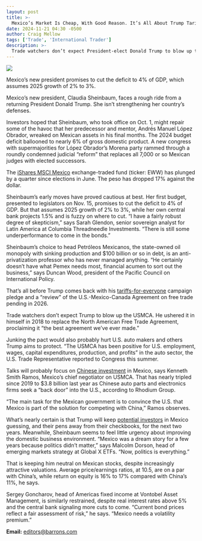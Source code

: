 ```yaml
---
layout: post
title: >-
  Mexico’s Market Is Cheap, With Good Reason. It’s All About Trump Tariffs.
date: 2024-11-21 04:30 -0500
author: Craig Mellow
tags: ['Trade', 'International Trader']
description: >-
  Trade watchers don’t expect President-elect Donald Trump to blow up the U.S.-Mexico-Agreement on free trade. He ushered it in himself in 2018, and junking the pact would probably hurt U.S. auto makers and others Trump aims to protect.
---
```





 


 





![](https://images.barrons.com/im-50605797?width=548&height=365)


Mexico’s new president promises to cut the deficit to 4% of GDP, which assumes 2025 growth of 2% to 3%.











Mexico’s new president, Claudia Sheinbaum, faces a rough ride from a returning President Donald Trump. She isn’t strengthening her country’s defenses. 


Investors hoped that Sheinbaum, who took office on Oct. 1, might repair some of the havoc that her predecessor and mentor, Andrés Manuel López Obrador, wreaked on Mexican assets in his final months. The 2024 budget deficit ballooned to nearly 6% of gross domestic product. A new congress with supermajorities for López Obrador’s Morena party rammed through a roundly condemned judicial “reform” that replaces all 7,000 or so Mexican judges with elected successors. 


 The 
[iShares MSCI Mexico](https://www.barrons.com/market-data/funds/eww?mod=article_chiclet) exchange-traded fund (ticker: EWW) has plunged by a quarter since elections in June. The peso has dropped 17% against the dollar.


Sheinbaum’s early moves have proved cautious at best. Her first budget, presented to legislators on Nov. 15, promises to cut the deficit to 4% of GDP. But that assumes 2025 growth of 2% to 3%, while her own central bank projects 1.5% and is fuzzy on where to cut. “I have a fairly robust degree of skepticism,” says Sarah Glendon, senior sovereign analyst for Latin America at Columbia Threadneedle Investments. “There is still some underperformance to come in the bonds.”


Sheinbaum’s choice to head Petróleos Mexicanos, the state-owned oil monopoly with sinking production and \$100 billion or so in debt, is an anti-privatization professor who has never managed anything. “He certainly doesn’t have what Pemex needs most, financial acumen to sort out the business,” says Duncan Wood, president of the Pacific Council on International Policy. 


That’s all before Trump comes back with his [tariffs-for-everyone](https://www.barrons.com/articles/us-election-president-trump-harris-trade-wars-662af597?mod=Searchresults&mod=article_inline) campaign pledge and a “review” of the U.S.-Mexico-Canada Agreement on free trade pending in 2026.


Trade watchers don’t expect Trump to blow up the USMCA. He ushered it in himself in 2018 to replace the North American Free Trade Agreement, proclaiming it “the best agreement we’ve ever made.”


Junking the pact would also probably hurt U.S. auto makers and others Trump aims to protect. “The USMCA has been positive for U.S. employment, wages, capital expenditures, production, and profits” in the auto sector, the U.S. Trade Representative reported to Congress this summer.


Talks will probably focus on [Chinese investment](https://www.barrons.com/articles/trump-tariffs-who-gets-hurt-mexico-china-d1da2d50?mod=Searchresults&mod=article_inline) in Mexico, says Kenneth Smith Ramos, Mexico’s chief negotiator on USMCA. That has nearly tripled since 2019 to \$3.8 billion last year as Chinese auto parts and electronics firms seek a “back door” into the U.S., according to Rhodium Group.


“The main task for the Mexican government is to convince the U.S. that Mexico is part of the solution for competing with China,” Ramos observes. 


What’s nearly certain is that Trump will keep [potential investors](https://www.barrons.com/articles/election-mexico-trump-kamala-trade-immigration-china-tariffs-dbbb2c69?mod=Searchresults&mod=article_inline)  in Mexico guessing, and their pens away from their checkbooks, for the next two years. Meanwhile, Sheinbaum seems to feel little urgency about improving the domestic business environment. “Mexico was a dream story for a few years because politics didn’t matter,” says Malcolm Dorson, head of emerging markets strategy at Global X ETFs. “Now, politics is everything.”


That is keeping him neutral on Mexican stocks, despite increasingly attractive valuations. Average price/earnings ratios, at 10.5, are on a par with China’s, while return on equity is 16% to 17% compared with China’s 11%, he says. 


Sergey Goncharov, head of Americas fixed income at Vontobel Asset Management, is similarly restrained, despite real interest rates above 5% and the central bank signaling more cuts to come. “Current bond prices reflect a fair assessment of risk,” he says. “Mexico needs a volatility premium.” 





**Email:**  [editors@barrons.com](mailto:editors@barrons.com)









